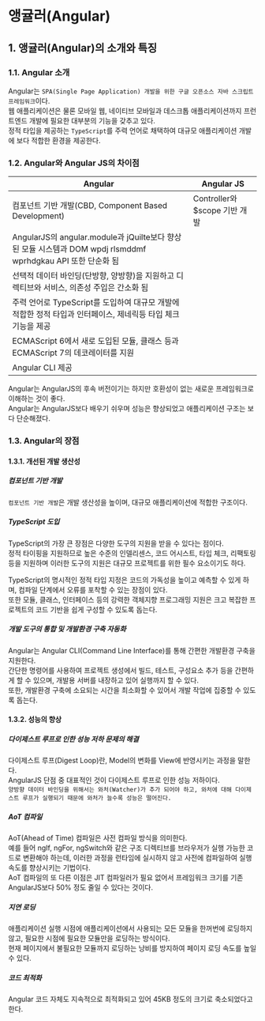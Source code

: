 # 앵귤러(Angular)

## 1. 앵귤러(Angular)의 소개와 특징

### 1.1. Angular 소개
Angular는 `SPA(Single Page Application) 개발을 위한 구글 오픈소스 자바 스크립트 프레임워크`이다.  
웹 애플리케이션은 물론 모바일 웹, 네이티브 모바일과 데스크톱 애플리케이션까지 프런트엔드 개발에 필요한 대부분의 기능을 갖추고 있다.  
정적 타입을 제공하는 `TypeScript`를 주력 언어로 채택하여 대규모 애플리케이션 개발에 보다 적합한 환경을 제공한다.

### 1.2. Angular와 Angular JS의 차이점
|Angular | Angular JS |
|--------|------------|
| 컴포넌트 기반 개발(CBD, Component Based Development) | Controller와 $scope 기반 개발 |
| AngularJS의 angular.module과 jQuilte보다 향상된 모듈 시스템과 DOM wpdj rlsmddmf wprhdgkau API 또한 단순화 됨| |
| 선택적 데이터 바인딩(단방향, 양방향)을 지원하고 디렉티브와 서비스, 의존성 주입은 간소화 됨 | |
| 주력 언어로 TypeScript를 도입하여 대규모 개발에 적합한 정적 타입과 인터페이스, 제네릭등 타입 체크 기능을 제공 | |
| ECMAScript 6에서 새로 도입된 모듈, 클래스 등과 ECMAScript 7의 데코레이터를 지원| |
| Angular CLI 제공 | |

Angular는 AngularJS의 후속 버전이기는 하지만 호환성이 없는 새로운 프레임워크로 이해하는 것이 좋다.  
Angular는 AngularJS보다 배우기 쉬우며 성능은 향상되었고 애플리케이션 구조는 보다 단순해졌다.

### 1.3. Angular의 장점
#### 1.3.1. 개선된 개발 생산성
##### 컴포넌트 기반 개발
`컴포넌트 기반 개발`은 개발 생산성을 높이며, 대규모 애플리케이션에 적합한 구조이다.

##### TypeScript 도입
TypeScript의 가장 큰 장점은 다양한 도구의 지원을 받을 수 있다는 점이다.  
정적 타이핑을 지원하므로 높은 수준의 인델리센스, 코드 어시스트, 타입 체크, 리팩토링 등을 지원하며 이러한 도구의 지원은 대규모 프로젝트를 위한 필수 요소이기도 하다.

TypeScript의 명시적인 정적 타입 지정은 코드의 가독성을 높이고 예측할 수 있게 하며, 컴파일 단계에서 오류를 포착할 수 있는 장점이 있다.    
또한 모듈, 클래스, 인터페이스 등의 강력한 객체지향 프로그래밍 지원은 크고 복잡한 프로젝트의 코드 기반을 쉽게 구성할 수 있도록 돕는다.

##### 개발 도구의 통합 및 개발환경 구축 자동화
Angular는 Angular CLI(Command Line Interface)를 통해 간편한 개발환경 구축을 지원한다.  
간단한 명령어를 사용하여 프로젝트 생성에서 빌드, 테스트, 구성요소 추가 등을 간편하게 할 수 있으며, 개발용 서버를 내장하고 있어 실행까지 할 수 있다.  
또한, 개발환경 구축에 소요되는 시간을 최소화할 수 있어서 개발 작업에 집중할 수 있도록 돕는다.

#### 1.3.2. 성능의 향상
##### 다이제스트 루프로 인한 성능 저하 문제의 해결
다이제스트 루프(Digest Loop)란, Model의 변화를 View에 반영시키는 과정을 말한다.  
AngularJS 단점 중 대표적인 것이 다이제스트 루프로 인한 성능 저하이다.  
`양방향 데이터 바인딩을 위해서는 와처(Watcher)가 추가 되어야 하고, 와처에 대해 다이제스트 루프가 실행되기 때문에 와처가 늘수록 성능은 떨어진다.`

##### AoT 컴파일
AoT(Ahead of Time) 컴파일은 사전 컴파일 방식을 의미한다.  
예를 들어 ngIf, ngFor, ngSwitch와 같은 구조 디렉티브를 브라우저가 실행 가능한 코드로 변환해야 하는데, 이러한 과정을 런타임에 실시하지 않고 사전에 컴파일하여 실행 속도를 향상시키는 기법이다.  
AoT 컴파일의 또 다른 이점은 JIT 컴파일러가 필요 없어서 프레임워크 크기를 기존 AngularJS보다 50% 정도 줄일 수 있다는 것이다.

##### 지연 로딩
애플리케이션 실행 시점에 애플리케이션에서 사용되는 모든 모듈을 한꺼번에 로딩하지 않고, 필요한 시점에 필요한 모듈만을 로딩하는 방식이다.  
현재 페이지에서 불필요한 모듈까지 로딩하는 낭비를 방지하여 페이지 로딩 속도를 높일 수 있다.

##### 코드 최적화
Angular 코드 자체도 지속적으로 최적화되고 있어 45KB 정도의 크기로 축소되었다고 한다.
